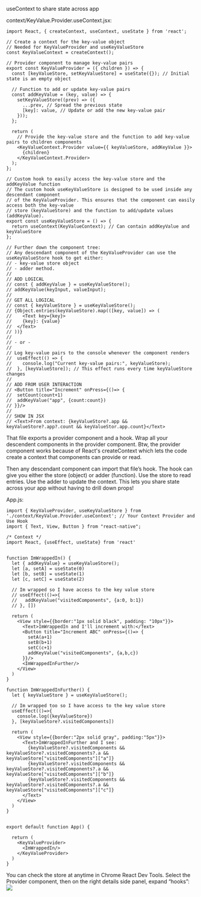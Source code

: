 useContext to share state across app

context/KeyValue.Provider.useContext.jsx:
```
import React, { createContext, useContext, useState } from 'react';  
  
// Create a context for the key-value object  
// Needed for KeyValueProvider and useKeyValueStore  
const KeyValueContext = createContext();  
  
// Provider component to manage key-value pairs  
export const KeyValueProvider = ({ children }) => {  
  const [keyValueStore, setKeyValueStore] = useState({}); // Initial state is an empty object  
  
  // Function to add or update key-value pairs  
  const addKeyValue = (key, value) => {  
    setKeyValueStore((prev) => ({  
      ...prev, // Spread the previous state  
      [key]: value, // Update or add the new key-value pair  
    }));  
  };  
  
  return (  
    // Provide the key-value store and the function to add key-value pairs to children components  
    <KeyValueContext.Provider value={{ keyValueStore, addKeyValue }}>  
      {children}  
    </KeyValueContext.Provider>  
  );  
};  
  
// Custom hook to easily access the key-value store and the addKeyValue function  
// The custom hook useKeyValueStore is designed to be used inside any descendant component   
// of the KeyValueProvider. This ensures that the component can easily access both the key-value   
// store (keyValueStore) and the function to add/update values (addKeyValue).  
export const useKeyValueStore = () => {  
  return useContext(KeyValueContext); // Can contain addKeyValue and keyValueStore  
};  
  
// Further down the component tree:  
// Any descendant component of the KeyValueProvider can use the useKeyValueStore hook to get either:  
// - key-value store object  
// - adder method.  
//  
// ADD LOGICAL  
// const { addKeyValue } = useKeyValueStore();   
// addKeyValue(keyInput, valueInput);   
//   
// GET ALL LOGICAL  
// const { keyValueStore } = useKeyValueStore();  
// {Object.entries(keyValueStore).map(([key, value]) => (  
//    <Text key={key}>  
//    {key}: {value}  
//  </Text>  
// ))}  
//  
// - or -  
//  
// Log key-value pairs to the console whenever the component renders  
//  useEffect(() => {  
//    console.log("Current key-value pairs:", keyValueStore);  
//  }, [keyValueStore]); // This effect runs every time keyValueStore changes  
//   
// ADD FROM USER INTERACTION  
// <Button title="Increment" onPress={()=> {   
//  setCount(count+1)  
//  addKeyValue("app", {count:count})  
// }}/>  
//   
// SHOW IN JSX  
// <Text>From context: {keyValueStore?.app && keyValueStore?.app?.count && keyValueStor.app.count}</Text>
```

That file exports a provider component and a hook. Wrap all your descendent components in the provider component. Btw, the provider component works because of React's createContext which lets the code create a context that components can provide or read.

Then any descendant component can import that file’s hook. The hook can give you either the store (object) or adder (function). Use the store to read entries. Use the adder to update the context. This lets you share state across your app without having to drill down props!

App.js:
```
import { KeyValueProvider, useKeyValueStore } from './context/KeyValue.Provider.useContext'; // Your Context Provider and Use Hook  
import { Text, View, Button } from "react-native";  
  
/* Context */  
import React, {useEffect, useState} from 'react'  
  
  
function ImWrappedIn() {  
  let { addKeyValue} = useKeyValueStore();  
  let [a, setA] = useState(0)  
  let [b, setB] = useState(1)  
  let [c, setC] = useState(2)  
  
  // Im wrapped so I have access to the key value store  
  // useEffect(()=>{  
  //   addKeyValue("visitedComponents", {a:0, b:1})  
  // }, [])  
  
  return (  
    <View style={{border:"1px solid black", padding: "10px"}}>  
      <Text>ImWrappedIn and I'll increment with:</Text>  
      <Button title="Increment ABC" onPress={()=> {   
        setA(a+1)  
        setB(b+1)  
        setC(c+1)  
        addKeyValue("visitedComponents", {a,b,c})  
      }}/>  
      <ImWrappedInFurther/>  
    </View>  
  )  
}  
  
function ImWrappedInFurther() {  
  let { keyValueStore } = useKeyValueStore();  
  
  // Im wrapped too so I have access to the key value store  
  useEffect(()=>{  
    console.log({keyValueStore})  
  }, [keyValueStore?.visitedComponents])  
  
  return (  
    <View style={{border:"2px solid gray", padding:"5px"}}>  
      <Text>ImWrappedInFurther and I see:   
        {keyValueStore?.visitedComponents && keyValueStore?.visitedComponents?.a && keyValueStore["visitedComponents"]["a"]}  
        {keyValueStore?.visitedComponents && keyValueStore?.visitedComponents?.a && keyValueStore["visitedComponents"]["b"]}  
        {keyValueStore?.visitedComponents && keyValueStore?.visitedComponents?.a && keyValueStore["visitedComponents"]["c"]}  
      </Text>  
    </View>  
  )  
}  
  
  
export default function App() {  
  
  return (  
    <KeyValueProvider>  
      <ImWrappedIn/>  
    </KeyValueProvider>  
  )  
}
```

You can check the store at anytime in Chrome React Dev Tools. Select the Provider component, then on the right details side panel, expand “hooks”:
![](https://i.imgur.com/0tjOgjn.png)
